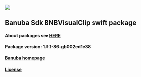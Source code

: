 [![](https://www.banuba.com/hubfs/Banuba_November2018/Images/Banuba%20SDK.png)](https://docs.banuba.com/face-ar-sdk-v1/ios/ios_overview)

## Banuba Sdk BNBVisualClip swift package

#### About packages see [HERE](https://docs.banuba.com/face-ar-sdk-v1/ios/ios_packages)

#### Package version: **1.9.1-86-gb002ed1e38**

#### **[Banuba homepage](https://banuba.com)**

#### **[License](https://www.banuba.com/terms)**
